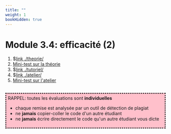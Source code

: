 ```yaml
---
title: ""
weight: 1
bookHidden: true
---
```



# Module 3.4: efficacité (2)

1. $[link ./theorie/](Théorie)
1. <a href="https://cmontmorency.moodle.decclic.qc.ca/mod/quiz/view.php?id=214959" target="_blank">Mini-test sur la théorie</a>
1. $[link ./tutoriel/](Tutoriel)
1. $[link ./atelier/](Atelier)
1. <a href="https://cmontmorency.moodle.decclic.qc.ca/mod/quiz/view.php?id=214960" target="_blank">Mini-test sur l'atelier</a>

<br>
<div style="padding:5px;background:pink;border-style:dotted" >
RAPPEL: toutes les évaluations sont <strong>individuelles</strong> 
<ul>
<li>chaque remise est analysée par un outil de détection de plagiat
<li>ne <strong>jamais</strong> copier-coller le code d'un autre étudiant
<li>ne <strong>jamais</strong> écrire directement le code qu'un autre étudiant vous dicte
</ul> 
</div>
